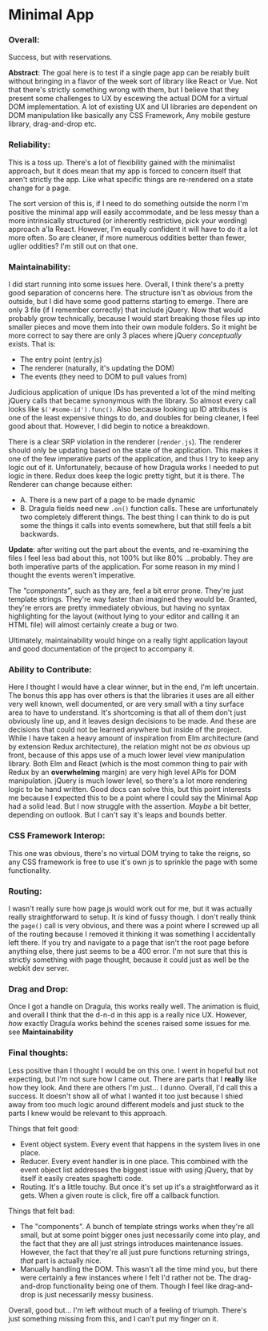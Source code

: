 # Minimal App

### Overall:
Success, but with reservations.

**Abstract**: The goal here is to test if a single page app can be reiably built
without bringing in a flavor of the week sort of library like React or Vue. Not
that there's strictly something wrong with them, but I believe that they present
some challenges to UX by escewing the actual DOM for a virtual DOM
implementation. A lot of existing UX and UI libraries are dependent on DOM
manipulation like basically any CSS Framework, Any mobile gesture library,
drag-and-drop etc.

### Reliability:
This is a toss up. There's a lot of flexibility gained with the minimalist
approach, but it does mean that my app is forced to concern itself that aren't
strictly the app. Like what specific things are re-rendered on a state change
for a page.

The sort version of this is, if I need to do something outside the norm I'm
positive the minimal app will easily accommodate, and be less messy than a more
intrinsically structured (or inherently restrictive, pick your wording) approach
a'la React. However, I'm equally confident it will have to do it a lot more
often. So are cleaner, if more numerous oddities better than fewer, uglier
oddities? I'm still out on that one.

### Maintainability:
I did start running into some issues here. Overall, I think there's a pretty
good separation of concerns here. The structure isn't as obvious from the
outside, but I did have some good patterns starting to emerge. There are only 3
file (if I remember correctly) that include jQuery. Now that would probably grow
technically, because I would start breaking those files up into smaller pieces
and move them into their own module folders. So it might be more correct to say
there are only 3 places where jQuery *conceptually* exists. That is:
  - The entry point (entry.js)
  - The renderer (naturally, it's updating the DOM)
  - The events (they need to DOM to pull values from)


Judicious application of unique IDs has prevented a lot of the mind melting
jQuery calls that became synonymous with the library. So almost every call looks
like `$('#some-id').func()`. Also because looking up ID attributes is one of the
least expensive things to do, and doubles for being cleaner, I feel good about
that. However, I did begin to notice a breakdown.

There is a clear SRP violation in the renderer (`render.js`). The renderer
should only be updating based on the state of the application. This makes it one
of the few imperative parts of the application, and thus I try to keep any logic
out of it. Unfortunately, because of how Dragula works I needed to put logic in
there. Redux does keep the logic pretty tight, but it is there. The Renderer can
change because either:
  - A. There is a new part of a page to be made dynamic
  - B. Dragula fields need new `.on()` function calls.
These are unfortunately two completely different things. The best thing I can
think to do is put some the things it calls into events somewhere, but that
still feels a bit backwards.

**Update**: after writing out the part about the events, and re-examining the
files I feel less bad about this, not 100% but like 80% ...probably. They are
both imperative parts of the application. For some reason in my mind I thought
the events weren't imperative.

The *"components"*, such as they are, feel a bit error prone. They're just
template strings. They're way faster than imagined they would be. Granted,
they're errors are pretty immediately obvious, but having no syntax highlighting
for the layout (without lying to your editor and calling it an HTML file) will
almost certainly create a bug or two.

Ultimately, maintainability would hinge on a really tight application layout and
good documentation of the project to accompany it.

### Ability to Contribute:
Here I thought I would have a clear winner, but in the end, I'm left uncertain.
The bonus this app has over others is that the libraries it uses are all either
very well known, well documented, or are very small with a tiny surface area to
have to understand. It's shortcoming is that all of them don't just obviously
line up, and it leaves design decisions to be made. And these are decisions that
could not be learned anywhere but inside of the project. While I have taken a
heavy amount of inspiration from Elm architecture (and by extension Redux
architecture), the relation might not be *as* obvious up front, because of this
apps use of a much lower level view manipulation library. Both Elm and React
(which is the most common thing to pair with Redux by an **overwhelming**
margin) are very high level APIs for DOM manipulation. jQuery is much lower
level, so there's a lot more rendering logic to be hand written. Good docs can
solve this, but this point interests me because I expected this to be a point
where I could say the Minimal App had a solid lead. But I now struggle with the
assertion. *Maybe* a bit better, depending on outlook. But I can't say it's
leaps and bounds better.

### CSS Framework Interop:
This one was obvious, there's no virtual DOM trying to take the reigns, so any
CSS framework is free to use it's own js to sprinkle the page with some
functionality.

### Routing:
I wasn't really sure how page.js would work out for me, but it was actually
really straightforward to setup. It *is* kind of fussy though. I don't really
think the `page()` call is very obvious, and there was a point where I screwed
up all of the routing because I removed it thinking it was something I
accidentally left there. If you try and navigate to a page that isn't the root
page before anything else, there just seems to be a 400 error. I'm not sure that
this is strictly something with page thought, because it could just as well be
the webkit dev server.

### Drag and Drop:
Once I got a handle on Dragula, this works really well. The animation is fluid,
and overall I think that the d-n-d in this app is a really nice UX. However,
*how* exactly Dragula works behind the scenes raised some issues for me.
see **Maintainability**

### Final thoughts:
Less positive than I thought I would be on this one. I went in hopeful but not
expecting, but I'm not sure how I came out. There are parts that I **really**
like how they look. And there are others I'm just... I dunno. Overall, I'd call
this a success. It doesn't show all of what I wanted it too just because I shied
away from too much logic around different models and just stuck to the parts I
knew would be relevant to this approach.

Things that felt good:
  - Event object system. Every event that happens in the system lives in one
    place.
  - Reducer. Every event handler is in one place. This combined with the event
    object list addresses the biggest issue with using jQuery, that by itself it
    easily creates spaghetti code.
  - Routing. It's a little touchy. But once it's set up it's a straightforward
    as it gets. When a given route is click, fire off a callback function.

Things that felt bad:
  - The "components". A bunch of template strings works when they're all small,
    but at some point bigger ones just necessarily come into play, and the fact
    that they are all just strings introduces maintenance issues. However, the
    fact that they're all just pure functions returning strings, *that* part is
    actually nice.
  - Manually handling the DOM. This wasn't all the time mind you, but there were
    certainly a few instances where I felt I'd rather not be. The drag-and-drop
    functionality being one of them. Though I feel like drag-and-drop is just
    necessarily messy business.

Overall, good but... I'm left without much of a feeling of triumph. There's just
something missing from this, and I can't put my finger on it.
